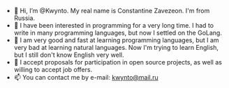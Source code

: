 - 👋 Hi, I’m @Kwynto. My real name is Constantine Zavezeon. I'm from Russia.
- 👀 I have been interested in programming for a very long time. I had to write in many programming languages, but now I settled on the GoLang.
- 🌱 I am very good and fast at learning programming languages, but I am very bad at learning natural languages. Now I'm trying to learn English, but I still don't know English very well.
- 💞️ I accept proposals for participation in open source projects, as well as willing to accept job offers.
- 📫 You can contact me by e-mail: kwynto@mail.ru  

<!---
Kwynto/Kwynto is a ✨ special ✨ repository because its `README.md` (this file) appears on your GitHub profile.
You can click the Preview link to take a look at your changes.
--->

